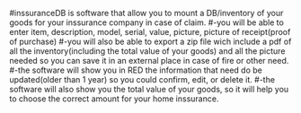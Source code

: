 #inssuranceDB is software that allow you to mount a DB/inventory of your goods for your inssurance company in case of claim.
#-you will be able to enter item, description, model, serial, value, picture, picture of receipt(proof of purchase)
#-you will also be able to export a zip file wich include a pdf of all the inventory(including the total value of your goods) and all the picture needed so you can save it in an external place in case of fire or other need.
#-the software will show you in RED the information that need do be updated(older than 1 year) so you could confirm, edit, or delete it.
#-the software will also show you the total value of your goods, so it will help you to choose the correct amount for your home inssurance.
